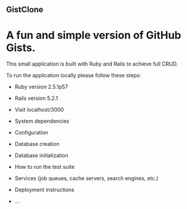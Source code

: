 ## GistClone

# A fun and simple version of GitHub Gists.

This small application is built with Ruby and Rails to achieve full CRUD.

To run the application locally please follow these steps:


* Ruby version 2.5.1p57

* Rails version 5.2.1

* Visit localhost/3000

* System dependencies

* Configuration

* Database creation

* Database initialization

* How to run the test suite

* Services (job queues, cache servers, search engines, etc.)

* Deployment instructions

* ...

